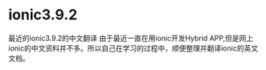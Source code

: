 # ionic3.9.2
最近的ionic3.9.2的中文翻译
由于最近一直在用ionic开发Hybrid APP,但是网上ionic的中文资料并不多。所以自己在学习的过程中，顺便整理并翻译ionic的英文文档。
